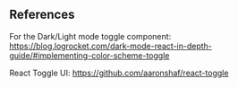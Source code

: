 ## References
For the Dark/Light mode toggle component: 
https://blog.logrocket.com/dark-mode-react-in-depth-guide/#implementing-color-scheme-toggle 

React Toggle UI: 
https://github.com/aaronshaf/react-toggle